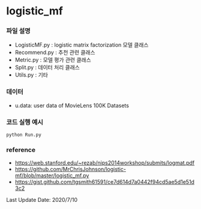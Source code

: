 # logistic_mf

### 파일 설명 
* LogisticMF.py : logistic matrix factorization 모델 클래스   
* Recommend.py  : 추천 관련 클래스   
* Metric.py     : 모델 평가 관련 클래스   
* Split.py      : 데이터 처리 클래스   
* Utils.py      : 기타   



### 데이터
* u.data: user data of MovieLens 100K Datasets



### 코드 실행 예시
```
python Run.py
```


### reference
* https://web.stanford.edu/~rezab/nips2014workshop/submits/logmat.pdf  
* https://github.com/MrChrisJohnson/logistic-mf/blob/master/logistic_mf.py  
* https://gist.github.com/tgsmith61591/ce7d614d7a0442f94cd5ae5d1e51d3c2  


Last Update Date: 2020/7/10
